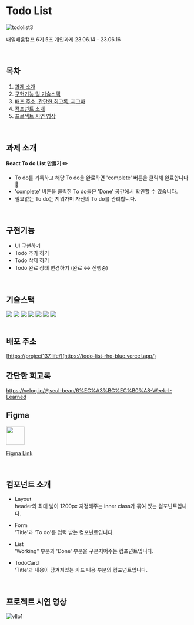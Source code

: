 

# Todo List

![todolist3](https://github.com/kimseulgi-creator/TodoList/assets/78592995/cbd69558-cdfe-4e73-8008-7e6d9afd35de)

내일배움캠프 6기 5조 개인과제 23.06.14 - 23.06.16



<br>

## 목차

1. [과제 소개](#과제-소개)
2. [구현기능 및 기술스택](#구현기능)
3. [배포 주소, 간단한 회고록, 피그마](#배포-주소)
5. [컴포넌트 소개](#컴포넌트-소개)
6. [프로젝트 시연 영상](#프로젝트-시연-영상)

<br>

## 과제 소개

**React To do List 만들기 ✏️**

- To do를 기록하고 해당 To do을 완료하면 'complete' 버튼을 클릭해 완료합니다 🎉
- 'complete' 버튼을 클릭한 To do들은 'Done' 공간에서 확인할 수 있습니다.
- 필요없는 To do는 지워가며 자신의 To do를 관리합니다.

<br>

## 구현기능

- UI 구현하기
- Todo 추가 하기
- Todo 삭제 하기
- Todo 완료 상태 변경하기 (완료 ↔ 진행중)

<br>

## 기술스택

<div>
  <img src="https://img.shields.io/badge/javascript-F7DF1E?style=flat&logo=javascript&logoColor=white"/>
  <img src="https://img.shields.io/badge/react-61DAFB?style=flat&logo=react&logoColor=white"/>
  <img src="https://img.shields.io/badge/redux-764ABC?style=flat&logo=redux&logoColor=white" />
	<img src="https://img.shields.io/badge/styledcomponents-DB7093?style=flat&logo=styledcomponents&logoColor=white" />
	<img src="https://img.shields.io/badge/figma-F24E1E?style=flat&logo=figma&logoColor=white" />
	<img src="https://img.shields.io/badge/git-F05032?style=flat&logo=git&logoColor=white" />
	<img src="https://img.shields.io/badge/github-181717?style=flat&logo=github&logoColor=white" />
</div>

<br>

## 배포 주소

[https://project137.life/](https://todo-list-rho-blue.vercel.app/)

## 간단한 회고록
https://velog.io/@seul-bean/6%EC%A3%BC%EC%B0%A8-Week-I-Learned

 ## Figma
 <div >
  <img width=50 src="https://images.velog.io/images/ansrjsdn/post/27f1386b-f5c2-46e2-a494-2f823a8e1003/image.png" />
  
  [Figma Link](https://www.figma.com/file/9ZTZ0Zz27WATdtVlOic2K6/Untitled?type=design&node-id=0%3A1&mode=design&t=8rZX4GGa02nuErBK-1)
</div>

<br>

## 컴포넌트 소개

- Layout<br>
  header와 최대 넓이 1200px 지정해주는 inner class가 묶여 있는 컴포넌트입니다.

- Form<br>
  'Title'과 'To do'를 입력 받는 컴포넌트입니다.

- List<br>
  'Working" 부분과 'Done' 부분을 구분지어주는 컴포넌트입니다.
  
- TodoCard<br>
  'Title'과 내용이 담겨져있는 카드 내용 부분의 컴포넌트입니다.

<br>

## 프로젝트 시연 영상
![vllo1](https://github.com/kimseulgi-creator/TodoList/assets/78592995/20d7e459-51da-4863-bbea-0c13eee38a1b)	
